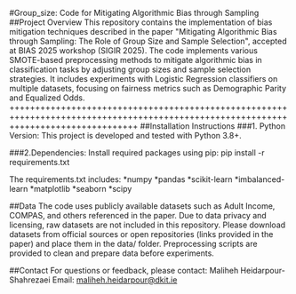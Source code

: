 #Group_size: Code for Mitigating Algorithmic Bias through Sampling
##Project Overview
This repository contains the implementation of bias mitigation techniques described in the paper "Mitigating Algorithmic Bias through Sampling: The Role of Group Size and Sample Selection", accepted at BIAS 2025 workshop (SIGIR 2025).
The code implements various SMOTE-based preprocessing methods to mitigate algorithmic bias in classification tasks by adjusting group sizes and sample selection strategies. It includes experiments with Logistic Regression classifiers on multiple datasets, focusing on fairness metrics such as Demographic Parity and Equalized Odds.
+++++++++++++++++++++++++++++++++++++++++++++++++++++++++++++++++++++++++++++++++++++++++++++++++++++++++++++++++++++++++++++++++++++
##Installation Instructions
###1. Python Version:
This project is developed and tested with Python 3.8+.

###2.Dependencies:
Install required packages using pip: 
pip install -r requirements.txt

The requirements.txt includes:
*numpy
*pandas
*scikit-learn
*imbalanced-learn
*matplotlib
*seaborn
*scipy

##Data
The code uses publicly available datasets such as Adult Income, COMPAS, and others referenced in the paper.
Due to data privacy and licensing, raw datasets are not included in this repository.
Please download datasets from official sources or open repositories (links provided in the paper) and place them in the data/ folder.
Preprocessing scripts are provided to clean and prepare data before experiments.

##Contact
For questions or feedback, please contact:
Maliheh Heidarpour-Shahrezaei
Email: maliheh.heidarpour@dkit.ie
